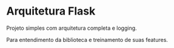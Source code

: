 # Arquitetura Flask
Projeto simples com arquitetura completa e logging.

Para entendimento da biblioteca e treinamento de suas features.